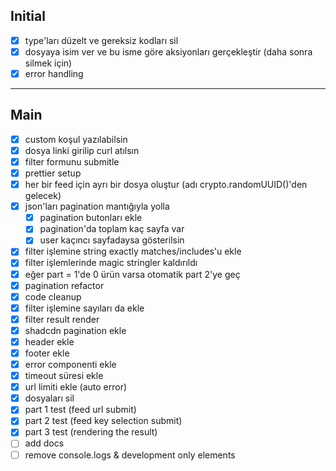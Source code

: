 ## Initial
- [x] type'ları düzelt ve gereksiz kodları sil
- [x] dosyaya isim ver ve bu isme göre aksiyonları gerçekleştir (daha sonra silmek için)
- [x] error handling

---
## Main

- [x] custom koşul yazılabilsin
- [x] dosya linki girilip curl atılsın
- [x] filter formunu submitle
- [x] prettier setup
- [x] her bir feed için ayrı bir dosya oluştur (adı crypto.randomUUID()'den gelecek)
- [x] json'ları pagination mantığıyla yolla
    - [x] pagination butonları ekle
    - [x] pagination'da toplam kaç sayfa var
    - [x] user kaçıncı sayfadaysa gösterilsin
- [x] filter işlemine string exactly matches/includes'u ekle
- [x] filter işlemlerinde magic stringler kaldırıldı
- [x] eğer part = 1'de 0 ürün varsa otomatik part 2'ye geç
- [x] pagination refactor
- [x] code cleanup
- [x] filter işlemine sayıları da ekle
- [x] filter result render
- [x] shadcdn pagination ekle
- [x] header ekle
- [x] footer ekle
- [x] error componenti ekle
- [x] timeout süresi ekle
- [x] url limiti ekle (auto error)
- [x] dosyaları sil
- [x] part 1 test (feed url submit)
- [x] part 2 test (feed key selection submit)
- [x] part 3 test (rendering the result)
- [ ] add docs
- [ ] remove console.logs & development only elements
